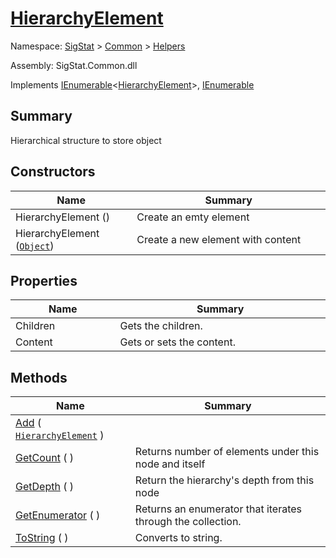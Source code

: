 # [HierarchyElement](./HierarchyElement.md)

Namespace: [SigStat]() > [Common](./../README.md) > [Helpers](./README.md)

Assembly: SigStat.Common.dll

Implements [IEnumerable](https://docs.microsoft.com/en-us/dotnet/api/System.Collections.Generic.IEnumerable-1)\<[HierarchyElement](./HierarchyElement.md)>, [IEnumerable](https://docs.microsoft.com/en-us/dotnet/api/System.Collections.IEnumerable)

## Summary
Hierarchical structure to store object

## Constructors

| Name<div><a href="#"><img width=225></a></div> | Summary<div><a href="#"><img width=525></a></div> | 
| --- | --- | 
| HierarchyElement () | Create an emty element | 
| HierarchyElement ([`Object`](https://docs.microsoft.com/en-us/dotnet/api/System.Object)) | Create a new element with content | 


## Properties

| Name<div><a href="#"><img width=225></a></div> | Summary<div><a href="#"><img width=525></a></div> | 
| --- | --- | 
| Children | Gets the children. | 
| Content | Gets or sets the content. | 


## Methods

| Name<div><a href="#"><img width=225></a></div> | Summary<div><a href="#"><img width=525></a></div> | 
| --- | --- | 
| [Add](./Methods/HierarchyElement--Add.md) ( [`HierarchyElement`](./HierarchyElement.md) ) |  | 
| [GetCount](./Methods/HierarchyElement--GetCount.md) (  ) | Returns number of elements under this node and itself | 
| [GetDepth](./Methods/HierarchyElement--GetDepth.md) (  ) | Return the hierarchy's depth from this node | 
| [GetEnumerator](./Methods/HierarchyElement--GetEnumerator.md) (  ) | Returns an enumerator that iterates through the collection. | 
| [ToString](./Methods/HierarchyElement--ToString.md) (  ) | Converts to string. | 


